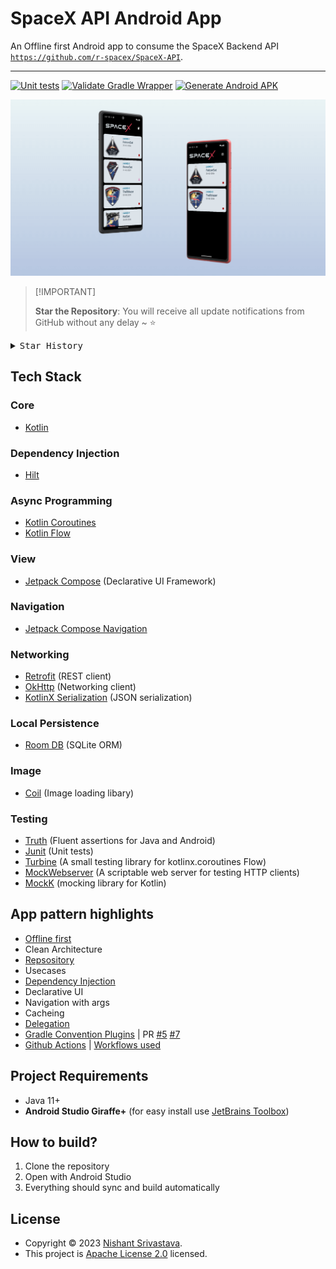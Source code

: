# SpaceX API Android App

An Offline first Android app to consume the SpaceX Backend API [`https://github.com/r-spacex/SpaceX-API`](https://github.com/r-spacex/SpaceX-API).

---
[![Unit tests](https://github.com/nisrulz/android-spacex-app/actions/workflows/run-tests.yml/badge.svg)](https://github.com/nisrulz/android-spacex-app/actions/workflows/run-tests.yml) [![Validate Gradle Wrapper](https://github.com/nisrulz/android-spacex-app/actions/workflows/validate-gradlew.yml/badge.svg)](https://github.com/nisrulz/android-spacex-app/actions/workflows/validate-gradlew.yml) [![Generate Android APK](https://github.com/nisrulz/android-spacex-app/actions/workflows/gen-android-apk.yml/badge.svg)](https://github.com/nisrulz/android-spacex-app/actions/workflows/gen-android-apk.yml)

![Screenshot](./repo_assets/screenshot.png)

> \[!IMPORTANT]
>
> **Star the Repository**: You will receive all update notifications from GitHub without any delay \~ ⭐️

<details>
  <summary><kbd>Star History</kbd></summary>
  <picture>
    <img width="100%" src="https://api.star-history.com/svg?repos=nisrulz/android-spacex-app&type=Timeline">
  </picture>
</details>

## Tech Stack

### Core

- [Kotlin](https://kotlinlang.org/)

### Dependency Injection

- [Hilt](https://dagger.dev/hilt/)

### Async Programming

- [Kotlin Coroutines](https://kotlinlang.org/docs/coroutines-overview.html)
- [Kotlin Flow](https://kotlinlang.org/docs/flow.html)

### View

- [Jetpack Compose](https://developer.android.com/jetpack/compose) (Declarative UI Framework)

### Navigation

- [Jetpack Compose Navigation](https://developer.android.com/jetpack/compose/navigation)

### Networking

- [Retrofit](https://square.github.io/retrofit/) (REST client)
- [OkHttp](https://square.github.io/okhttp/) (Networking client)
- [KotlinX Serialization](https://github.com/Kotlin/kotlinx.serialization/tree/master) (JSON serialization)

### Local Persistence

- [Room DB](https://developer.android.com/training/data-storage/room) (SQLite ORM)

### Image

- [Coil](https://coil-kt.github.io/coil/) (Image loading libary)

### Testing

- [Truth](https://truth.dev/) (Fluent assertions for Java and Android)
- [Junit](https://junit.org/junit4/) (Unit tests)
- [Turbine](https://github.com/cashapp/turbine) (A small testing library for kotlinx.coroutines Flow)
- [MockWebserver](https://github.com/square/okhttp/tree/master/mockwebserver) (A scriptable web server for testing HTTP clients)
- [MockK](https://mockk.io/) (mocking library for Kotlin)

## App pattern highlights

- [Offline first](https://developer.android.com/topic/architecture/data-layer/offline-first)
- Clean Architecture
- [Repsository](https://developer.android.com/topic/architecture/data-layer)
- Usecases
- [Dependency Injection](https://developer.android.com/training/dependency-injection)
- Declarative UI
- Navigation with args
- Cacheing
- [Delegation](https://kotlinlang.org/docs/delegation.html)
- [Gradle Convention Plugins](https://docs.gradle.org/current/samples/sample_convention_plugins.html) | PR [#5](https://github.com/nisrulz/android-spacex-app/pull/5) [#7](https://github.com/nisrulz/android-spacex-app/pull/7)
- [Github Actions](https://docs.github.com/en/actions) | [Workflows used](.github/workflows)

## Project Requirements

- Java 11+
- **Android Studio Giraffe+** (for easy install use [JetBrains Toolbox](https://www.jetbrains.com/toolbox-app/))

## How to build?

1. Clone the repository
2. Open with Android Studio
3. Everything should sync and build automatically

## License

- Copyright © 2023 [Nishant Srivastava](https://github.com/nisrulz).
- This project is [Apache License 2.0](./LICENSE) licensed.

